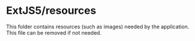 # ExtJS5/resources

This folder contains resources (such as images) needed by the application. This file can
be removed if not needed.
